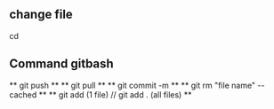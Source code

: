 ## change file
cd

## Command gitbash
** git push **
** git pull **
** git commit -m **
** git rm "file name" --cached **
** git add (1 file) // git add . (all files) **
